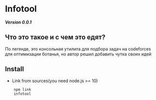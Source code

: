 # Infotool
_**Version 0.0.1**_
## Что это такое и с чем это едят?
По легенде, это консольная утилита для подбора задач на codeforces для оптимизации ботанья, но автор решил добавить чутка своих идей
## Install
- Link from sources(you need node.js >= 10)
```shell script
    npm link
    infotool
```

